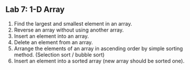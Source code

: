 ## Lab 7: 1-D Array
1. Find the largest and smallest element in an array.
2. Reverse an array without using another array.
3. Insert an element into an array.
4. Delete an element from an array.
5. Arrange the elements of an array in ascending order by simple sorting method. (Selection sort / bubble sort)
6. Insert an element into a sorted array (new array should be sorted one).